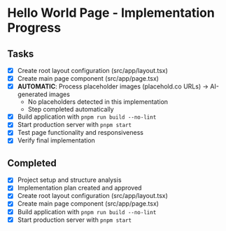 # Hello World Page - Implementation Progress

## Tasks
- [x] Create root layout configuration (src/app/layout.tsx)
- [x] Create main page component (src/app/page.tsx)
- [x] **AUTOMATIC**: Process placeholder images (placehold.co URLs) → AI-generated images
  - No placeholders detected in this implementation
  - Step completed automatically
- [x] Build application with `pnpm run build --no-lint`
- [x] Start production server with `pnpm start`
- [x] Test page functionality and responsiveness
- [x] Verify final implementation

## Completed
- [x] Project setup and structure analysis
- [x] Implementation plan created and approved
- [x] Create root layout configuration (src/app/layout.tsx)
- [x] Create main page component (src/app/page.tsx)
- [x] Build application with `pnpm run build --no-lint`
- [x] Start production server with `pnpm start`